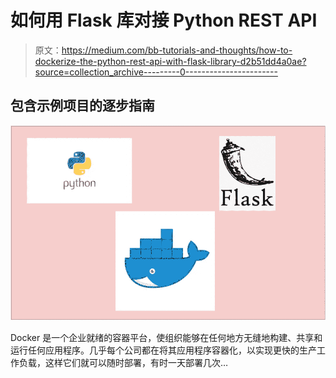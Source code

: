 # 如何用 Flask 库对接 Python REST API

> 原文：<https://medium.com/bb-tutorials-and-thoughts/how-to-dockerize-the-python-rest-api-with-flask-library-d2b51dd4a0ae?source=collection_archive---------0----------------------->

## 包含示例项目的逐步指南

![](img/67686f40b4c355a4abec31aa6e88b41c.png)

Docker 是一个企业就绪的容器平台，使组织能够在任何地方无缝地构建、共享和运行任何应用程序。几乎每个公司都在将其应用程序容器化，以实现更快的生产工作负载，这样它们就可以随时部署，有时一天部署几次…